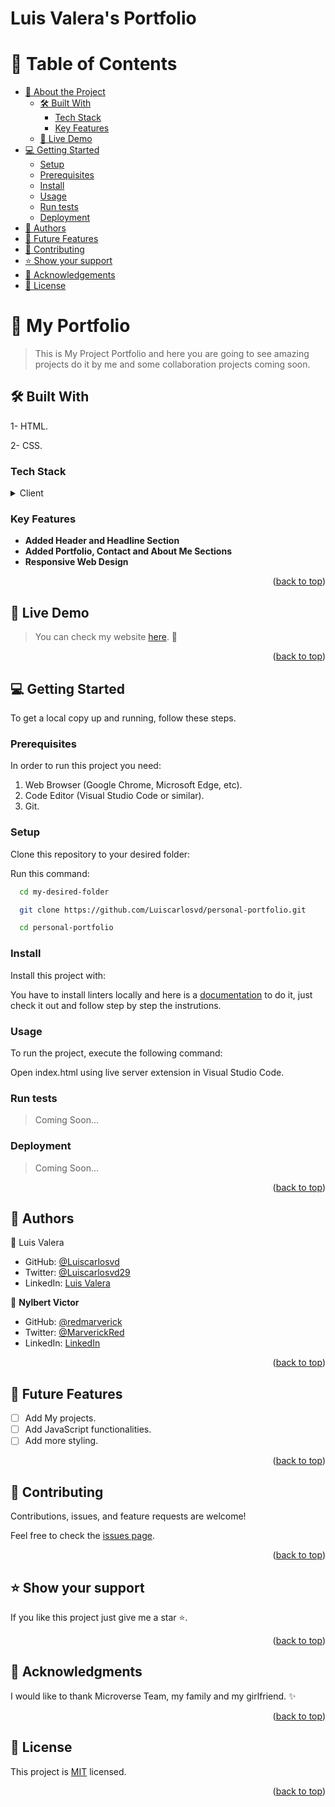 <h1>Luis Valera's Portfolio</h1>

<!-- TABLE OF CONTENTS -->

# 📗 Table of Contents

- [📖 About the Project](#about-project)
  - [🛠 Built With](#built-with)
    - [Tech Stack](#tech-stack)
    - [Key Features](#key-features)
  - [🚀 Live Demo](#live-demo)
- [💻 Getting Started](#getting-started)
  - [Setup](#setup)
  - [Prerequisites](#prerequisites)
  - [Install](#install)
  - [Usage](#usage)
  - [Run tests](#run-tests)
  - [Deployment](#deployment)
- [👥 Authors](#authors)
- [🔭 Future Features](#future-features)
- [🤝 Contributing](#contributing)
- [⭐️ Show your support](#support)
- [🙏 Acknowledgements](#acknowledgements)
- [📝 License](#license)

<!-- PROJECT DESCRIPTION -->

# 📖 My Portfolio <a name="about-project"></a>

> This is My Project Portfolio and here you are going to see amazing projects do it by me and some collaboration projects coming soon.

## 🛠 Built With <a name="built-with"></a>

1- HTML.

2- CSS.

### Tech Stack <a name="tech-stack"></a>

<details>
  <summary>Client</summary>
  <ul>
    <li><a href="#">HTML</a></li>
    <li><a href="#">CSS</a></li>
  </ul>
</details>

<!-- Features -->

### Key Features <a name="key-features"></a>

- **Added Header and Headline Section**
- **Added Portfolio, Contact and About Me Sections**
- **Responsive Web Design**

<p align="right">(<a href="#readme-top">back to top</a>)</p>

<!-- LIVE DEMO -->

## 🚀 Live Demo <a name="live-demo"></a>

> You can check my website [here](https://luiscarlosvd.github.io/personal-portfolio/). 🙌

<p align="right">(<a href="#readme-top">back to top</a>)</p>

<!-- GETTING STARTED -->

## 💻 Getting Started <a name="getting-started"></a>

To get a local copy up and running, follow these steps.

### Prerequisites

In order to run this project you need:

1. Web Browser (Google Chrome, Microsoft Edge, etc).
2. Code Editor (Visual Studio Code or similar).
3. Git.

### Setup

Clone this repository to your desired folder:

Run this command:

```sh
  cd my-desired-folder

  git clone https://github.com/Luiscarlosvd/personal-portfolio.git

  cd personal-portfolio
```

### Install

Install this project with:

You have to install linters locally and here is a [documentation](https://github.com/microverseinc/linters-config/tree/master/html-css) to do it, just check it out and follow step by step the instrutions.

### Usage

To run the project, execute the following command:

Open index.html using live server extension in Visual Studio Code.

### Run tests

> Coming Soon...

### Deployment

> Coming Soon...

<p align="right">(<a href="#readme-top">back to top</a>)</p>

<!-- AUTHORS -->

## 👥 Authors <a name="authors"></a>

👤 Luis Valera

- GitHub: [@Luiscarlosvd](https://github.com/Luiscarlosvd)
- Twitter: [@Luiscarlosvd29](https://twitter.com/Luiscarlosvd29)
- LinkedIn: [Luis Valera](https://www.linkedin.com/in/luis-valera-6a5749267/)

👤 **Nylbert Victor**

- GitHub: [@redmarverick](https://github.com/redmarverick)
- Twitter: [@MarverickRed]("https://twitter.com/MarverickRed)
- LinkedIn: [LinkedIn](https://www.linkedin.com/in/nylbert-victor-397951120/)

<p align="right">(<a href="#readme-top">back to top</a>)</p>

<!-- FUTURE FEATURES -->

## 🔭 Future Features <a name="future-features"></a>

- [ ] Add My projects.
- [ ] Add JavaScript functionalities.
- [ ] Add more styling.

<p align="right">(<a href="#readme-top">back to top</a>)</p>

<!-- CONTRIBUTING -->

## 🤝 Contributing <a name="contributing"></a>

Contributions, issues, and feature requests are welcome!

Feel free to check the [issues page](../../issues/).

<p align="right">(<a href="#readme-top">back to top</a>)</p>

<!-- SUPPORT -->

## ⭐️ Show your support <a name="support"></a>

If you like this project just give me a star ⭐️.

<p align="right">(<a href="#readme-top">back to top</a>)</p>

<!-- ACKNOWLEDGEMENTS -->

## 🙏 Acknowledgments <a name="acknowledgements"></a>

I would like to thank Microverse Team, my family and my girlfriend. ✨

<p align="right">(<a href="#readme-top">back to top</a>)</p>

<!-- LICENSE -->

## 📝 License <a name="license"></a>

This project is [MIT](./LICENSE) licensed.

<p align="right">(<a href="#readme-top">back to top</a>)</p>
